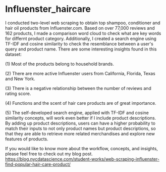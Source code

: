 # Influenster_haircare
I conducted two-level web scraping to obtain top shampoo, conditioner and hair oil products from Influenster.com. Based on over 77,000 reviews and 162 products, I made a comparison word cloud to check what are key words for differnt product category. Additionally, I created a search engine using TF-IDF and cosine similarity to check the resemblance between a user's query and product name. There are some interesting insights found in this dataset:

(1) Most of the products belong to household brands.

(2) There are more active Influenster users from California, Florida, Texas and New York.

(3) There is a negative relationship between the number of reviews and rating score.

(4) Functions and the scent of hair care products are of great importance.

(5) The self-developed search engine, applied with TF-IDF and cosine similarity concepts, will work even better if I include product descriptions. By adding up product descriptions, users can have a higher probability to match their inputs to not only product names but product descriptions, so that they are able to retrieve more related merchandises and explore new features of products.

If you would like to know more about the workflow, concepts, and insights, please feel free to check out my blog post.
https://blog.nycdatascience.com/student-works/web-scraping-influenster-find-popular-hair-care-product/
